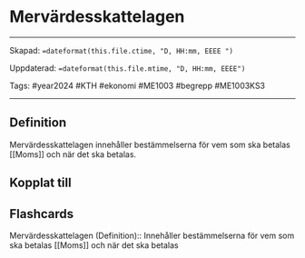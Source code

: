 # Mervärdesskattelagen

---

Skapad: `=dateformat(this.file.ctime, "D, HH:mm, EEEE ")`

Uppdaterad: `=dateformat(this.file.mtime, "D, HH:mm, EEEE")`

Tags: #year2024 #KTH #ekonomi #ME1003 #begrepp #ME1003KS3

---

## Definition

Mervärdesskattelagen innehåller bestämmelserna för vem som ska betalas [[Moms]] och när det ska betalas.

## Kopplat till

## Flashcards

Mervärdesskattelagen (Definition):: Innehåller bestämmelserna för vem som ska betalas [[Moms]] och när det ska betalas
<!--SR:!2024-03-21,13,270!2024-03-11,6,250-->
